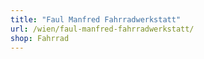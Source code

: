 ```yaml
---
title: "Faul Manfred Fahrradwerkstatt"
url: /wien/faul-manfred-fahrradwerkstatt/
shop: Fahrrad
---
```

